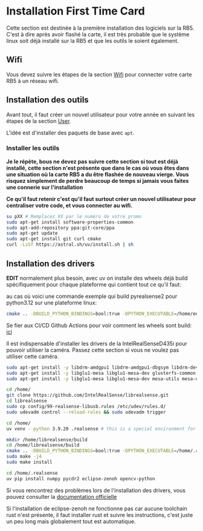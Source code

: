 # Installation First Time Card

Cette section est destinée à la première installation des logiciels sur la RB5. C'est à dire après avoir flashé la carte,
il est très probable que le système linux soit déjà installé sur la RB5 et que les outils le soient également.

## Wifi

Vous devez suivre les étapes de la section [Wifi](./Wifi.md) pour connecter votre carte RB5 à un réseau wifi.

## Installation des outils

Avant tout, il faut créer un nouvel utilisateur pour votre année en suivant les étapes de la section [User](./User.md).

L'idée est d'installer des paquets de base avec `apt`.

### Installer les outils

**Je le répète, bous ne devez pas suivre cette section si tout est déjà installé, cette section n'est présente que dans le cas où vous êtes dans une situation
où la carte RB5 a du être flashée de nouveau vierge. Vous risquez simplement de perdre beaucoup de temps si jamais vous faites une connerie sur l'installation**

**Ce qu'il faut retenir c'est qu'il faut surtout créer un nouvel utilisateur pour centraliser votre code, et vous connecter au wifi.**

```bash
su pXX # Remplacez XX par le numéro de votre promo
sudo apt-get install software-properties-common
sudo apt-add-repository ppa:git-core/ppa
sudo apt-get update
sudo apt-get install git curl cmake
curl -LsSf https://astral.sh/uv/install.sh | sh
```

## Installation des drivers

**EDIT** normalement plus besoin, avec uv on installe des wheels déjà build spécifiquement pour chaque plateforme qui contient tout ce qu'il faut:

au cas où voici une commande exemple qui build pyrealsense2 pour python3.12 sur une plateforme linux:

```bash
cmake .. -DBUILD_PYTHON_BINDINGS=bool:true -DPYTHON_EXECUTABLE=/home/enzo/Documents/marcsrover/.venv/bin/python  -DFORCE_RSUSB_BACKEND=true -DCMAKE_BUILD_TYPE=release -DPYTHON_INCLUDE_DIR=/home/enzo/Documents/marcsrover/.venv/include -DPYTHON_LIBRARY=/home/enzo/.local/share/uv/python/cpython-3.12.6-linux-x86_64-gnu/lib/libpython3.12.so -DBUILD_SHARED_LIBS=false
```

Se fier aux CI/CD Github Actions pour voir comment les wheels sont build: [ici](https://github.com/Hennzau/librealsense)

Il est indispensable d'installer les drivers de la IntelRealSenseD435i pour pouvoir utiliser la caméra. Passez cette section
si vous ne voulez pas utiliser cette caméra.

```bash
sudo apt-get install -y libdrm-amdgpu1 libdrm-amdgpu1-dbgsym libdrm-dev libdrm-exynos1 libdrm-exynos1-dbgsym libdrm-freedreno1 libdrm-freedreno1-dbgsym libdrm-nouveau2 libdrm-nouveau2-dbgsym libdrm-omap1 libdrm-omap1-dbgsym libdrm-radeon1 libdrm-radeon1-dbgsym libdrm-tegra0 libdrm-tegra0-dbgsym libdrm2 libdrm2-dbgsym
sudo apt-get install -y libglu1-mesa libglu1-mesa-dev glusterfs-common libglu1-mesa libglu1-mesa-dev libglui-dev libglui2c2
sudo apt-get install -y libglu1-mesa libglu1-mesa-dev mesa-utils mesa-utils-extra xorg-dev libgtk-3-dev libusb-1.0-0-dev
```

```bash
cd /home/
git clone https://github.com/IntelRealSense/librealsense.git
cd librealsense
sudo cp config/99-realsense-libusb.rules /etc/udev/rules.d/
sudo udevadm control --reload-rules && sudo udevadm trigger
```

```bash
cd /home/
uv venv --python 3.9.20 .realsense # this is a special environment for all users to use the realsense camera
```

```bash
mkdir /home/librealsense/build
cd /home/librealsense/build
cmake .. -DBUILD_PYTHON_BINDINGS=bool:true -DPYTHON_EXECUTABLE=/home/.realsense/bin/python  -DFORCE_RSUSB_BACKEND=true -DCMAKE_BUILD_TYPE=release -DPYTHON_INCLUDE_DIR=/home/$USER/.local/share/uv/python/cpython-3.9.20-linux-aarch64-gnu/include/python3.9  -DPYTHON_LIBRARY=/install/lib
sudo make -j4
sudo make install
```

```bash
cd /home/.realsense
uv pip install numpy pycdr2 eclipse-zenoh opencv-python
```

Si vous rencontrez des problèmes lors de l'installation des drivers, vous pouvez consulter la
[documentation officielle](https://github.com/IntelRealSense/librealsense/blob/development/doc/installation_raspbian.md#raspbianraspberrypi3-installation)

Si l'installation de eclipse-zenoh ne fonctionne pas car aucune toolchain rust n'est présente, il faut installer rust et suivre les instructions, c'est juste un peu long mais globalement tout est automatique.
